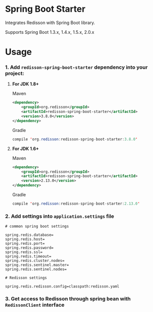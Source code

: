 Spring Boot Starter
===

Integrates Redisson with Spring Boot library.

Supports Spring Boot 1.3.x, 1.4.x, 1.5.x, 2.0.x

Usage
===

### 1.  Add `redisson-spring-boot-starter` dependency into your project:

1. __For JDK 1.8+__  

     Maven
     ```xml
     <dependency>
         <groupId>org.redisson</groupId>
         <artifactId>redisson-spring-boot-starter</artifactId>
         <version>3.8.0</version>
     </dependency>
     ```
     Gradle

     ```java
     compile 'org.redisson:redisson-spring-boot-starter:3.8.0'
     ```  

2. __For JDK 1.6+__  

     Maven
     ```xml
     <dependency>
         <groupId>org.redisson</groupId>
         <artifactId>redisson-spring-boot-starter</artifactId>
         <version>2.13.0</version>
     </dependency>
     ```
     Gradle

     ```java
     compile 'org.redisson:redisson-spring-boot-starter:2.13.0'
     ```  

### 2. Add settings into `application.settings` file

```properties
# common spring boot settings

spring.redis.database=
spring.redis.host=
spring.redis.port=
spring.redis.password=
spring.redis.ssl=
spring.redis.timeout=
spring.redis.cluster.nodes=
spring.redis.sentinel.master=
spring.redis.sentinel.nodes=

# Redisson settings

spring.redis.redisson.config=classpath:redisson.yaml
```

### 3. Get access to Redisson through spring bean with `RedissonClient` interface
